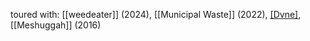 toured with: [[weedeater]] (2024), [[Municipal Waste]] (2022), [[Dvne]](2022), [[Meshuggah]] (2016)
